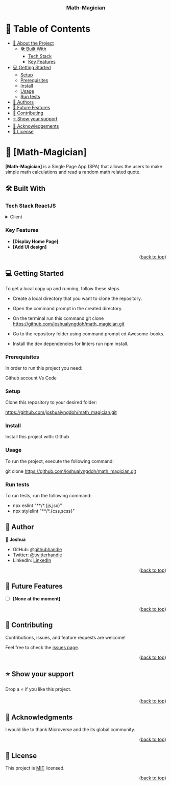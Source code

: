 <a name="readme-top"></a>

<div align="center">
  <!-- You are encouraged to replace this logo with your own! Otherwise you can also remove it. -->

  <h3><b>Math-Magician</b></h3>

</div>

<!-- TABLE OF CONTENTS -->

# 📗 Table of Contents

- [📖 About the Project](#about-project)
  - [🛠 Built With](#built-with)
    - [Tech Stack](#tech-stack)
    - [Key Features](#key-features)
- [💻 Getting Started](#getting-started)
  - [Setup](#setup)
  - [Prerequisites](#prerequisites)
  - [Install](#install)
  - [Usage](#usage)
  - [Run tests](#run-tests)
- [👥 Authors](#authors)
- [🔭 Future Features](#future-features)
- [🤝 Contributing](#contributing)
- [⭐️ Show your support](#support)
- [🙏 Acknowledgements](#acknowledgements)
- [📝 License](#license)

<!-- PROJECT DESCRIPTION -->

# 📖 [Math-Magician] <a name="about-project"></a>

**[Math-Magician]** is a Single Page App (SPA) that allows the users to make simple math calculations and read a random math related quote.

## 🛠 Built With <a name="built-with"></a>

### Tech Stack <a name="tech-stack">ReactJS</a>

<details>
  <summary>Client</summary>
  React
</details>

<!-- Features -->

### Key Features <a name="key-features"></a>

- **[Display Home Page]**
- **[Add UI design]**

<p align="right">(<a href="#readme-top">back to top</a>)</p>

<!-- GETTING STARTED -->

## 💻 Getting Started <a name="getting-started"></a>

To get a local copy up and running, follow these steps.

- Create a local directory that you want to clone the repository.

- Open the command prompt in the created directory.

- On the terminal run this command git clone https://github.com/joshualyngdoh/math_magician.git

- Go to the repository folder using command prompt cd Awesome-books.

- Install the dev dependencies for linters run npm install.

### Prerequisites

In order to run this project you need:

Github account
Vs Code

### Setup

Clone this repository to your desired folder:

https://github.com/joshualyngdoh/math_magician.git


### Install

Install this project with: Github

### Usage

To run the project, execute the following command:

git clone https://github.com/joshualyngdoh/math_magician.git

### Run tests

To run tests, run the following command:

- npx eslint "**/*.{js,jsx}"
- npx stylelint "**/*.{css,scss}"

<!-- AUTHORS -->

## 👥 Author <a name="authors"></a>

👤 **Joshua**

- GitHub: [@githubhandle](https://github.com/joshualyngdoh)
- Twitter: [@twitterhandle](https://twitter.com/Joshualyngdoh08?t=7EOMBNKMhdAgQwM4EGl3iQ&s=31)
- LinkedIn: [LinkedIn](https://www.linkedin.com/in/joshua-lyngdoh-11ba7021a/)

<p align="right">(<a href="#readme-top">back to top</a>)</p>

<!-- FUTURE FEATURES -->

## 🔭 Future Features <a name="future-features"></a>

- [ ] **[None at the moment]**

<p align="right">(<a href="#readme-top">back to top</a>)</p>

<!-- CONTRIBUTING -->

## 🤝 Contributing <a name="contributing"></a>

Contributions, issues, and feature requests are welcome!

Feel free to check the [issues page](../../issues/).

<p align="right">(<a href="#readme-top">back to top</a>)</p>

<!-- SUPPORT -->

## ⭐️ Show your support <a name="support"></a>

Drop a ⭐️ if you like this project.

<p align="right">(<a href="#readme-top">back to top</a>)</p>

<!-- ACKNOWLEDGEMENTS -->

## 🙏 Acknowledgments <a name="acknowledgements"></a>

I would like to thank Microverse and the its global community.

<p align="right">(<a href="#readme-top">back to top</a>)</p>

<!-- LICENSE -->

## 📝 License <a name="license"></a>

This project is [MIT](./LICENSE) licensed.

<p align="right">(<a href="#readme-top">back to top</a>)</p>
